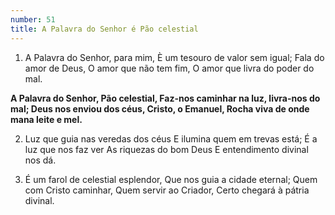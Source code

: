 ```yaml
---
number: 51
title: A Palavra do Senhor é Pão celestial
---
```


1. A Palavra do Senhor, para mim,
  È um tesouro de valor sem igual;
  Fala do amor de Deus,
  O amor que não tem fim,
  O amor que livra do poder do mal.

  __A Palavra do Senhor, Pão celestial,
  Faz-nos caminhar na luz, livra-nos do mal;
  Deus nos enviou dos céus, Cristo, o Emanuel,
  Rocha viva de onde mana leite e mel.__

2. Luz que guia nas veredas dos céus
  E ilumina quem em trevas está;
  É a luz que nos faz ver
  As riquezas do bom Deus
  E entendimento divinal nos dá.

3. É um farol de celestial esplendor,
  Que nos guia a cidade eternal;
  Quem com Cristo caminhar,
  Quem servir ao Criador,
  Certo chegará à pátria divinal.
